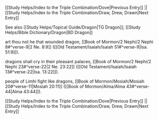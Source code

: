 [[Study Helps/Index to the Triple Combination/Dove|Previous Entry]]  ||  [[Study Helps/Index to the Triple Combination/Draw, Drew, Drawn|Next Entry]]

 See also [[Study Helps/Topical Guide/Dragon|TG Dragon]]; [[Study Helps/Bible Dictionary/Dragon|BD Dragon]]

 art thou not he that wounded dragon, [[Book of Mormon/2 Nephi/2 Nephi 8#^verse-9|2 Ne. 8:9]] ([[Old Testament/Isaiah/Isaiah 51#^verse-9|Isa. 51:9]]).

 dragons shall cry in their pleasant palaces, [[Book of Mormon/2 Nephi/2 Nephi 23#^verse-22|2 Ne. 23:22]] ([[Old Testament/Isaiah/Isaiah 13#^verse-22|Isa. 13:22]]).

 people of Limhi fight like dragons, [[Book of Mormon/Mosiah/Mosiah 20#^verse-11|Mosiah 20:11]] ([[Book of Mormon/Alma/Alma 43#^verse-44|Alma 43:44]]).

[[Study Helps/Index to the Triple Combination/Dove|Previous Entry]]  ||  [[Study Helps/Index to the Triple Combination/Draw, Drew, Drawn|Next Entry]]